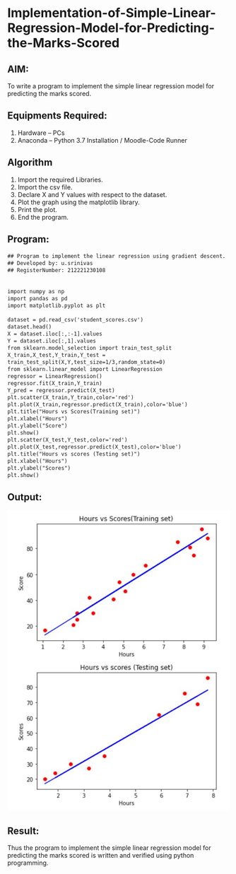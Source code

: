 # Implementation-of-Simple-Linear-Regression-Model-for-Predicting-the-Marks-Scored

## AIM:
To write a program to implement the simple linear regression model for predicting the marks scored.

## Equipments Required:
1. Hardware – PCs
2. Anaconda – Python 3.7 Installation / Moodle-Code Runner

## Algorithm
1. Import the required Libraries.
2. Import the csv file.
3. Declare X and Y values with respect to the dataset.
4. Plot the graph using the matplotlib library.
5. Print the plot.
6. End the program.

## Program:
```
## Program to implement the linear regression using gradient descent.
## Developed by: u.srinivas
## RegisterNumber: 212221230108


import numpy as np
import pandas as pd
import matplotlib.pyplot as plt

dataset = pd.read_csv('student_scores.csv')
dataset.head()
X = dataset.iloc[:,:-1].values
Y = dataset.iloc[:,1].values
from sklearn.model_selection import train_test_split
X_train,X_test,Y_train,Y_test = train_test_split(X,Y,test_size=1/3,random_state=0)
from sklearn.linear_model import LinearRegression
regressor = LinearRegression()
regressor.fit(X_train,Y_train)
Y_pred = regressor.predict(X_test)
plt.scatter(X_train,Y_train,color='red')
plt.plot(X_train,regressor.predict(X_train),color='blue')
plt.title("Hours vs Scores(Training set)")
plt.xlabel("Hours")
plt.ylabel("Score")
plt.show()
plt.scatter(X_test,Y_test,color='red')
plt.plot(X_test,regressor.predict(X_test),color='blue')
plt.title("Hours vs scores (Testing set)")
plt.xlabel("Hours")
plt.ylabel("Scores")
plt.show()
```
## Output:
![output](./111.jpg)



## Result:
Thus the program to implement the simple linear regression model for predicting the marks scored is written and verified using python programming.
